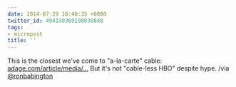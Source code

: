 ```yaml
---
date: 2014-07-29 10:40:35 +0000
twitter_id: 494130369198030848
tags:
- micropost
title: ''
---
```


This is the closest we've come to "a-la-carte" cable: [adage.com/article/media/…](http://adage.com/article/media/hbo-pushes-web-expansion-slimmer-subscription-packages/294355/) But it's not "cable-less HBO" despite hype. /via [@ronbabington](https://twitter.com/ronbabington)
